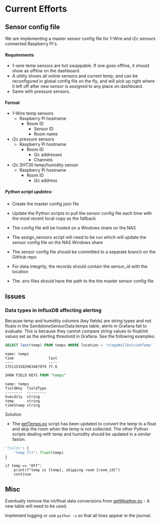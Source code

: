 # Current Efforts

## Sensor config file

We are implementing a master sensor config file for 1-Wire and i2c sensors connected Raspberry Pi's.

#### Requirements

* 1-wire temp sensors are hot swappable. If one goes offline, it should show as offline on the dashboard.
* A utility shows all online sensors and current temp, and can be reconfigured in global config file on the fly, and will pick up right where it left off after new sensor is assigned to any place on dashboard.
* Same with pressure sensors.

#### Format

* 1-Wire temp sensors
    * Raspberry Pi hostname
        * Room ID
            * Sensor ID
            * Room name
* i2c pressure sensors
    * Raspberry Pi hostname
        * Room ID
            * i2c addresses
            * Channels
* i2c SHT30 temp/humidity sensor
    * Raspberry Pi hostname
        * Room ID
            * i2c address
            

##### Python script updates:

* Create the master config json file

* Update the Python scripts to pull the sensor config file each time with the most recent local copy as the fallback

* The config file will be hosted on a Windows share on the NAS

* The assign_sensors script will need to be run which will update the sensor config file on the NAS Windows share

* The sensor config file should be committed to a separate branch on the GitHub repo

* For data integrity, the records should contain the sensor_id with the location

* The .env files should have the path to the the master sensor config file


## Issues

### Data types in InfluxDB affecting alerting

Because temp and humidity columns (key fields) are string types and not floats in the SandstoneSensorData.temps table, alerts in Grafana fail to evaluate. This is because they cannot compare string values to float/int values set as the alerting threshold in Grafana. See the following examples.

```sql
SELECT last(temp) FROM temps WHERE location = 'stageWallOutsideTemp'
```

```
name: temps
time                last
----                ----
1751153102963487979 77.6
```

```sql
SHOW FIELD KEYS FROM "temps"
```

```
name: temps
fieldKey  fieldType
--------  ---------
humidity  string
temp      string
timeStamp string
```

Solution

* The [getTemps.py](src/getTemps.py) script has been updated to convert the temp to a float and skip the room when the temp is not collected. The other Python scripts dealing with temp and humidity should be updated in a similar fasion.

```python
"fields": {
    "temp_flt": float(temp)
}
```

```phython
if temp == "Off":
    print(f"temp is {temp}, skipping room {room_id}")
    continue
```


## Misc

Eventually remove the int/float data conversions from [getWeather.py](../src/getWeather.py) - A new table will need to be used.

Implement logging or use ```python -u``` so that all lines appear in the journal.
